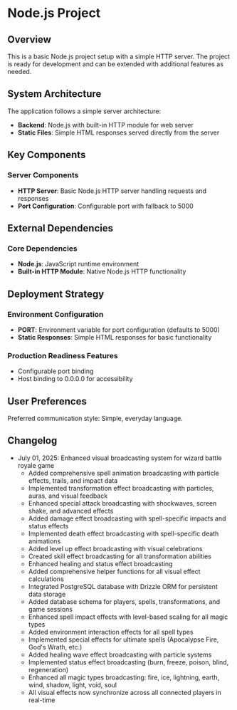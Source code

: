 # Node.js Project

## Overview

This is a basic Node.js project setup with a simple HTTP server. The project is ready for development and can be extended with additional features as needed.

## System Architecture

The application follows a simple server architecture:

- **Backend**: Node.js with built-in HTTP module for web server
- **Static Files**: Simple HTML responses served directly from the server

## Key Components

### Server Components
- **HTTP Server**: Basic Node.js HTTP server handling requests and responses
- **Port Configuration**: Configurable port with fallback to 5000

## External Dependencies

### Core Dependencies
- **Node.js**: JavaScript runtime environment
- **Built-in HTTP Module**: Native Node.js HTTP functionality

## Deployment Strategy

### Environment Configuration
- **PORT**: Environment variable for port configuration (defaults to 5000)
- **Static Responses**: Simple HTML responses for basic functionality

### Production Readiness Features
- Configurable port binding
- Host binding to 0.0.0.0 for accessibility

## User Preferences

Preferred communication style: Simple, everyday language.

## Changelog

- July 01, 2025: Enhanced visual broadcasting system for wizard battle royale game
  - Added comprehensive spell animation broadcasting with particle effects, trails, and impact data
  - Implemented transformation effect broadcasting with particles, auras, and visual feedback
  - Enhanced special attack broadcasting with shockwaves, screen shake, and advanced effects
  - Added damage effect broadcasting with spell-specific impacts and status effects
  - Implemented death effect broadcasting with spell-specific death animations
  - Added level up effect broadcasting with visual celebrations
  - Created skill effect broadcasting for all transformation abilities
  - Enhanced healing and status effect broadcasting
  - Added comprehensive helper functions for all visual effect calculations
  - Integrated PostgreSQL database with Drizzle ORM for persistent data storage
  - Added database schema for players, spells, transformations, and game sessions
  - Enhanced spell impact effects with level-based scaling for all magic types
  - Added environment interaction effects for all spell types
  - Implemented special effects for ultimate spells (Apocalypse Fire, God's Wrath, etc.)
  - Added healing wave effect broadcasting with particle systems
  - Implemented status effect broadcasting (burn, freeze, poison, blind, regeneration)
  - Enhanced all magic types broadcasting: fire, ice, lightning, earth, wind, shadow, light, void, soul
  - All visual effects now synchronize across all connected players in real-time